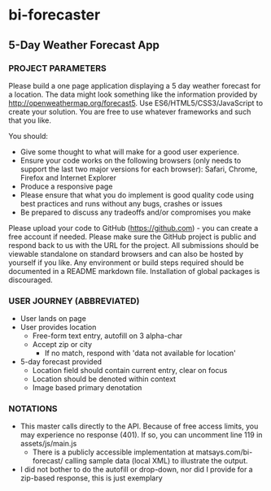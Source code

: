 # bi-forecaster
## 5-Day Weather Forecast App

### PROJECT PARAMETERS
Please build a one page application displaying a 5 day weather forecast for a location.  The data might look something like the information provided by  http://openweathermap.org/forecast5. Use ES6/HTML5/CSS3/JavaScript to create your solution. You are free to use whatever frameworks and such that you like.

You should:
- Give some thought to what will make for a good user experience.
- Ensure your code works on the following browsers (only needs to support the last two major versions for each browser): Safari, Chrome, Firefox and Internet Explorer
- Produce a responsive page
- Please ensure that what you do implement is good quality code using best practices and runs without any bugs, crashes or issues
- Be prepared to discuss any tradeoffs and/or compromises you make

Please upload your code to GitHub (https://github.com) - you can create a free account if needed. Please make sure the GitHub project is public and respond back to us with the URL for the project. All submissions should be viewable standalone on standard browsers and can also be hosted by yourself if you like. Any environment or build steps required should be documented in a README markdown file.  Installation of global packages is discouraged.

### USER JOURNEY (ABBREVIATED)
- User lands on page
- User provides location
  - Free-form text entry, autofill on 3 alpha-char
  - Accept zip or city
    - If no match, respond with 'data not available for location'
- 5-day forecast provided
  - Location field should contain current entry, clear on focus
  - Location should be denoted within context
  - Image based primary denotation

### NOTATIONS
- This master calls directly to the API. Because of free access limits, you may experience no response (401). If so, you can uncomment line 119 in assets/js/main.js
  - There is a publicly accessible implementation at matsays.com/bi-forecast/ calling sample data (local XML) to illustrate the output.
- I did not bother to do the autofill or drop-down, nor did I provide for a zip-based response, this is just exemplary
